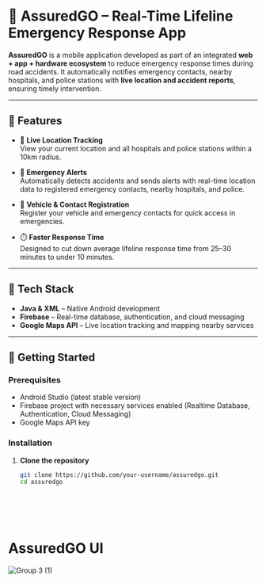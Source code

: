 # 🚨 AssuredGO – Real-Time Lifeline Emergency Response App

**AssuredGO** is a mobile application developed as part of an integrated **web + app + hardware ecosystem** to reduce emergency response times during road accidents. It automatically notifies emergency contacts, nearby hospitals, and police stations with **live location and accident reports**, ensuring timely intervention.

---

## 📲 Features

- 📍 **Live Location Tracking**  
  View your current location and all hospitals and police stations within a 10km radius.

- 🚨 **Emergency Alerts**  
  Automatically detects accidents and sends alerts with real-time location data to registered emergency contacts, nearby hospitals, and police.

- 🚗 **Vehicle & Contact Registration**  
  Register your vehicle and emergency contacts for quick access in emergencies.

- ⏱️ **Faster Response Time**  
  Designed to cut down average lifeline response time from 25–30 minutes to under 10 minutes.

---

## 🧠 Tech Stack

- **Java & XML** – Native Android development  
- **Firebase** – Real-time database, authentication, and cloud messaging  
- **Google Maps API** – Live location tracking and mapping nearby services  

---

## 🚀 Getting Started

### Prerequisites

- Android Studio (latest stable version)
- Firebase project with necessary services enabled (Realtime Database, Authentication, Cloud Messaging)
- Google Maps API key

### Installation

1. **Clone the repository**
   ```bash
   git clone https://github.com/your-username/assuredgo.git
   cd assuredgo  







# AssuredGO UI

![Group 3 (1)](https://github.com/user-attachments/assets/ed085d1f-4cc3-4952-9fd6-6cfb990b732e)







